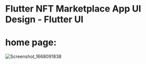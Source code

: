 # Flutter NFT Marketplace App UI Design - Flutter UI



# home page:

![Screenshot_1668091838](https://user-images.githubusercontent.com/102475069/203722548-2db05c6d-3ba9-4249-b025-e3b99e6ac6d9.png)


